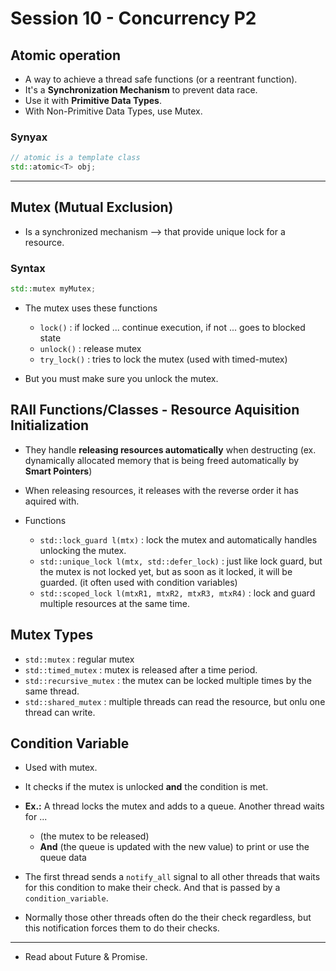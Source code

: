 # Session 10 - Concurrency P2

## Atomic operation

* A way to achieve a thread safe functions (or a reentrant function).
* It's a **Synchronization Mechanism** to prevent data race.
* Use it with **Primitive Data Types**.
* With Non-Primitive Data Types, use Mutex.

### Synyax

```cpp
// atomic is a template class
std::atomic<T> obj;
```

---

## Mutex (Mutual Exclusion)

* Is a synchronized mechanism --> that provide unique lock for a resource.

### Syntax

```cpp
std::mutex myMutex;
```

* The mutex uses these functions

  * `lock()` : if locked ... continue execution, if not ... goes to blocked state
  * `unlock()` : release mutex
  * `try_lock()` : tries to lock the mutex (used with timed-mutex)

* But you must make sure you unlock the mutex.

## RAII Functions/Classes - Resource Aquisition Initialization

* They handle **releasing resources automatically** when destructing (ex. dynamically allocated memory that is being freed automatically by **Smart Pointers**)
* When releasing resources, it releases with the reverse order it has aquired with.

* Functions
  * `std::lock_guard l(mtx)` : lock the mutex and automatically handles unlocking the mutex.
  * `std::unique_lock l(mtx, std::defer_lock)` : just like lock guard, but the mutex is not locked yet, but as soon as it locked, it will be guarded. (it often used with condition variables)
  * `std::scoped_lock l(mtxR1, mtxR2, mtxR3, mtxR4)` : lock and guard multiple resources at the same time.

## Mutex Types

* `std::mutex` : regular mutex
* `std::timed_mutex` : mutex is released after a time period.
* `std::recursive_mutex` : the mutex can be locked multiple times by the same thread.
* `std::shared_mutex` : multiple threads can read the resource, but onlu one thread can write.

## Condition Variable

* Used with mutex.
* It checks if the mutex is unlocked **and** the condition is met.
* **Ex.:** A thread locks the mutex and adds to a queue. Another thread waits for ...
  * (the mutex to be released)
  * **And** (the queue is updated with the new value) to print or use the queue data

* The first thread sends a `notify_all` signal to all other threads that waits for this condition to make their check. And that is passed by a `condition_variable`.
* Normally those other threads often do the their check regardless, but this notification forces them to do their checks.

---

* Read about Future & Promise.
